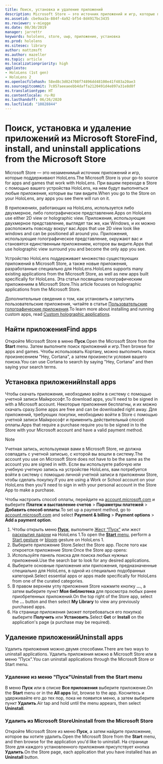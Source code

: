 ```yaml
---
title: Поиск, установка и удаление приложений
description: Microsoft Store — это источник приложений и игр, которые поддерживают HoloLens.  Узнайте больше о поиске, установке и удалении голографических приложений.
ms.assetid: cbe9aa3a-884f-4a92-bf54-8d4917bc3435
ms.reviewer: v-miegge
ms.date: 08/30/2019
manager: jarrettr
keywords: hololens, store, uwp, приложение, установка
ms.prod: hololens
ms.sitesec: library
author: mattzmsft
ms.author: mazeller
ms.topic: article
ms.localizationpriority: high
appliesto:
- HoloLens (1st gen)
- HoloLens 2
ms.openlocfilehash: 58ed8c3d024708f74896dd48100e41f403a20ae3
ms.sourcegitcommit: 7c057aeeaeebb4daffa2120491d4e897a31e8d0f
ms.translationtype: HT
ms.contentlocale: ru-RU
ms.lasthandoff: 06/26/2020
ms.locfileid: "10828844"
---
```

# <span data-ttu-id="aebcc-105">Поиск, установка и удаление приложений из Microsoft Store</span><span class="sxs-lookup"><span data-stu-id="aebcc-105">Find, install, and uninstall applications from the Microsoft Store</span></span>

<span data-ttu-id="aebcc-106">Microsoft Store — это незаменимый источник приложений и игр, которые поддерживают HoloLens.</span><span class="sxs-lookup"><span data-stu-id="aebcc-106">The Microsoft Store is your go-to source for apps and games that work with HoloLens.</span></span> <span data-ttu-id="aebcc-107">При вашем переходе в Store с помощью вашего устройства HoloLens, на нем будут выполняться любые приложения, которые вы там видите.</span><span class="sxs-lookup"><span data-stu-id="aebcc-107">When you go to the Store on your HoloLens, any apps you see there will run on it.</span></span>

<span data-ttu-id="aebcc-108">В приложениях, работающих на HoloLens, используется либо двухмерное, либо голографическое представление.</span><span class="sxs-lookup"><span data-stu-id="aebcc-108">Apps on HoloLens use either 2D view or holographic view.</span></span> <span data-ttu-id="aebcc-109">Приложения, использующие двухмерное представление, выглядят так же, как Windows, и их можно расположить повсюду вокруг вас.</span><span class="sxs-lookup"><span data-stu-id="aebcc-109">Apps that use 2D view look like windows and can be positioned all around you.</span></span> <span data-ttu-id="aebcc-110">Приложения, использующие голографическое представление, окружают вас и становятся единственным приложением, которое вы видите.</span><span class="sxs-lookup"><span data-stu-id="aebcc-110">Apps that use holographic view surround you and become the only app you see.</span></span>

<span data-ttu-id="aebcc-111">Устройство HoloLens поддерживает множество существующих приложений в Microsoft Store, а также новые приложения, разработанные специально для HoloLens.</span><span class="sxs-lookup"><span data-stu-id="aebcc-111">HoloLens supports many existing applications from the Microsoft Store, as well as new apps built specifically for HoloLens.</span></span>  <span data-ttu-id="aebcc-112">Эта статья посвящена голографическим приложениям в Microsoft Store.</span><span class="sxs-lookup"><span data-stu-id="aebcc-112">This article focuses on holographic applications from the Microsoft Store.</span></span>

<span data-ttu-id="aebcc-113">Дополнительные сведения о том, как установить и запустить пользовательские приложения, читайте в статье [Пользовательские голографические приложения](holographic-custom-apps.md).</span><span class="sxs-lookup"><span data-stu-id="aebcc-113">To learn more about installing and running custom apps, read [Custom holographic applications](holographic-custom-apps.md).</span></span>

## <span data-ttu-id="aebcc-114">Найти приложения</span><span class="sxs-lookup"><span data-stu-id="aebcc-114">Find apps</span></span>

<span data-ttu-id="aebcc-115">Откройте Microsoft Store в меню **Пуск**.</span><span class="sxs-lookup"><span data-stu-id="aebcc-115">Open the Microsoft Store from the **Start** menu.</span></span> <span data-ttu-id="aebcc-116">Затем выполните поиск приложений и игр.</span><span class="sxs-lookup"><span data-stu-id="aebcc-116">Then browse for apps and games.</span></span> <span data-ttu-id="aebcc-117">Чтобы использовать Кортану, можно выполнить поиск произнесением "Hey, Cortana", а затем произнести условия вашего поиска.</span><span class="sxs-lookup"><span data-stu-id="aebcc-117">You can use Cortana to search by saying "Hey, Cortana" and then saying your search terms.</span></span>

## <span data-ttu-id="aebcc-118">Установка приложений</span><span class="sxs-lookup"><span data-stu-id="aebcc-118">Install apps</span></span>

<span data-ttu-id="aebcc-119">Чтобы скачать приложения, необходимо войти в систему с помощью учетной записи Майкрософт.</span><span class="sxs-lookup"><span data-stu-id="aebcc-119">To download apps, you'll need to be signed in with a Microsoft account.</span></span> <span data-ttu-id="aebcc-120">Некоторые приложения бесплатны, и их можно скачать сразу.</span><span class="sxs-lookup"><span data-stu-id="aebcc-120">Some apps are free and can be downloaded right away.</span></span> <span data-ttu-id="aebcc-121">Для приложений, требующих покупки, необходимо войти в Store с помощью учетной записи Майкрософт и применить действительный способ оплаты.</span><span class="sxs-lookup"><span data-stu-id="aebcc-121">Apps that require a purchase require you to be signed in to the Store with your Microsoft account and have a valid payment method.</span></span>
> [!NOTE]
> <span data-ttu-id="aebcc-122">Учетная запись, используемая вами в Microsoft Store, не должна совпадать с учетной записью, с которой вы вошли в систему.</span><span class="sxs-lookup"><span data-stu-id="aebcc-122">The account you use on Microsoft Store does not have to be the same as the account you are signed in with.</span></span> <span data-ttu-id="aebcc-123">Если вы используете рабочую или учебную учетную запись на устройстве HoloLens, вам потребуется войти в систему с помощью личной учетной записи в приложении Store, чтобы сделать покупку.</span><span class="sxs-lookup"><span data-stu-id="aebcc-123">If you are using a Work or School account on your HoloLens then you'll need to sign in with your personal account in the Store App to make a purchase.</span></span>

<span data-ttu-id="aebcc-124">Чтобы настроить способ оплаты, перейдите на [account.microsoft.com](https://account.microsoft.com/) и выберите **Платеж и выставление счетов** > **Параметры платежей** > **Добавить способ оплаты**.</span><span class="sxs-lookup"><span data-stu-id="aebcc-124">To set up a payment method, go to [account.microsoft.com](https://account.microsoft.com/) and select **Payment & billing** > **Payment options** > **Add a payment option**.</span></span>

1. <span data-ttu-id="aebcc-125">Чтобы открыть меню [**Пуск**](holographic-home.md), выполните [Жест “Пуск”](https://docs.microsoft.com/hololens/hololens2-basic-usage#start-gesture) или жест [раскрытия ладони](hololens1-basic-usage.md) на HoloLens 1.</span><span class="sxs-lookup"><span data-stu-id="aebcc-125">To open the [**Start** menu](holographic-home.md), perform a [Start gesture](https://docs.microsoft.com/hololens/hololens2-basic-usage#start-gesture) or [bloom](hololens1-basic-usage.md) gesture on HoloLens 1.</span></span>
1. <span data-ttu-id="aebcc-126">Выберите приложение Store.</span><span class="sxs-lookup"><span data-stu-id="aebcc-126">Select the Store app.</span></span> <span data-ttu-id="aebcc-127">После того как откроется приложение Store:</span><span class="sxs-lookup"><span data-stu-id="aebcc-127">Once the Store app opens:</span></span>
  1. <span data-ttu-id="aebcc-128">Используйте панель поиска для поиска любых нужных приложений.</span><span class="sxs-lookup"><span data-stu-id="aebcc-128">Use the search bar to look for any desired applications.</span></span> 
  1. <span data-ttu-id="aebcc-129">Выберите основные приложения или приложения, предназначенные специально для HoloLens, в одной из специально подобранных категорий.</span><span class="sxs-lookup"><span data-stu-id="aebcc-129">Select essential apps or apps made specifically for HoloLens from one of the curated categories.</span></span>
  1. <span data-ttu-id="aebcc-130">В правом верхнем углу приложения Store нажмите кнопку **...**, а затем выберите пункт **Моя библиотека** для просмотра любых ранее приобретенных приложений.</span><span class="sxs-lookup"><span data-stu-id="aebcc-130">On the top right of the Store app, select the **...** button and then select **My Library** to view any previously purchased apps.</span></span>
1. <span data-ttu-id="aebcc-131">На странице приложения (может потребоваться его покупка) выберите **Получить** или **Установить**.</span><span class="sxs-lookup"><span data-stu-id="aebcc-131">Select **Get** or **Install** on the application's page (a purchase may be required).</span></span>

## <span data-ttu-id="aebcc-132">Удаление приложений</span><span class="sxs-lookup"><span data-stu-id="aebcc-132">Uninstall apps</span></span>

<span data-ttu-id="aebcc-133">Удалить приложения можно двумя способами.</span><span class="sxs-lookup"><span data-stu-id="aebcc-133">There are two ways to uninstall applications.</span></span>  <span data-ttu-id="aebcc-134">Удалить приложения можно в Microsoft Store или в меню "Пуск".</span><span class="sxs-lookup"><span data-stu-id="aebcc-134">You can uninstall applications through the Microsoft Store or Start menu.</span></span>

### <span data-ttu-id="aebcc-135">Удаление из меню "Пуск"</span><span class="sxs-lookup"><span data-stu-id="aebcc-135">Uninstall from the Start menu</span></span>

<span data-ttu-id="aebcc-136">В меню **Пуск** или в списке **Все приложения** выберите приложение.</span><span class="sxs-lookup"><span data-stu-id="aebcc-136">On the **Start** menu or in the **All apps** list, browse to the app.</span></span> <span data-ttu-id="aebcc-137">Коснитесь и удерживайте его до тех пор, пока не появится меню, а затем выберите пункт **Удалить**.</span><span class="sxs-lookup"><span data-stu-id="aebcc-137">Air tap and hold until the menu appears, then select **Uninstall**.</span></span>

### <span data-ttu-id="aebcc-138">Удалить из Microsoft Store</span><span class="sxs-lookup"><span data-stu-id="aebcc-138">Uninstall from the Microsoft Store</span></span>

<span data-ttu-id="aebcc-139">Откройте Microsoft Store из меню **Пуск**, а затем найдите приложение, которое вы хотите удалить.</span><span class="sxs-lookup"><span data-stu-id="aebcc-139">Open the Microsoft Store from the **Start** menu, and then browse for the application you'd like to uninstall.</span></span>  <span data-ttu-id="aebcc-140">На странице Store для каждого установленного приложения присутствует кнопка **Удалить**.</span><span class="sxs-lookup"><span data-stu-id="aebcc-140">On the Store page, each application that you have installed has an **Uninstall** button.</span></span>
